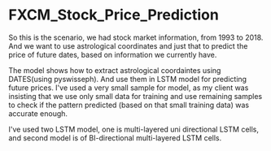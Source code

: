 # FXCM_Stock_Price_Prediction

So this is the scenario, we had stock market information, from 1993 to 2018. And we want to use astrological coordinates and just that to predict the price of future dates, based on information we currently have. 

The model shows how to extract astrological coordaintes using DATES(using pyswisseph). And use them in LSTM model for predicting future prices. I've used a very small sample for model, as my client was insisting that we use only small data for training and use remaining samples to check if the pattern predicted (based on that small training data) was accurate enough.

I've used two LSTM model, one is multi-layered uni directional LSTM cells, and second model is of BI-directional multi-layered LSTM cells. 



